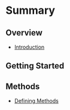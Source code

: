 # Summary

## Overview

* [Introduction](README.md)

## Getting Started

## Methods

* [Defining Methods](methods.md)

